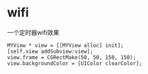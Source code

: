 # wifi
一个定时器wifi效果

    MYView * view = [[MYView alloc] init];
    [self.view addSubview:view];
    view.frame = CGRectMake(50, 50, 150, 150);
    view.backgroundColor = [UIColor clearColor];
